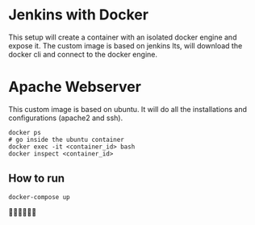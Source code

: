 # Jenkins with Docker

This setup will create a container with an isolated docker engine and expose it.
The custom image is based on jenkins lts, will download the docker cli and connect to the docker engine.

# Apache Webserver

This custom image is based on ubuntu. It will do all the installations and configurations (apache2 and ssh).
```shell
docker ps
# go inside the ubuntu container
docker exec -it <container_id> bash
docker inspect <container_id>
```

## How to run

```shell
docker-compose up
```

🐀🐀🐀🐀🐀🐀
